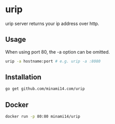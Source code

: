 # urip
urip server returns your ip address over http.

## Usage

When using port 80, the -a option can be omitted.
```bash
urip -a hostname:port # e.g. urip -a :8080
```

## Installation

```bash
go get github.com/minami14.com/urip
```

## Docker
```bash
docker run -p 80:80 minami14/urip
```
